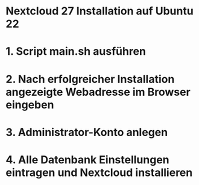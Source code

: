 # Nextcloud 27 Installation auf Ubuntu 22

# 1. Script main.sh ausführen
# 2. Nach erfolgreicher Installation angezeigte Webadresse im Browser eingeben
# 3. Administrator-Konto anlegen
# 4. Alle Datenbank Einstellungen eintragen und Nextcloud installieren